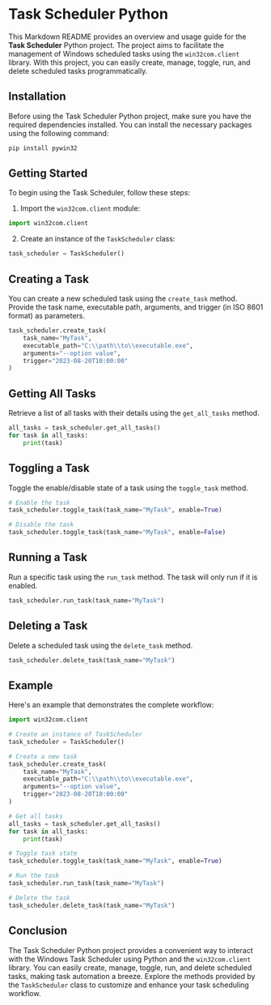 # Task Scheduler Python

This Markdown README provides an overview and usage guide for the **Task Scheduler** Python project. The project aims to facilitate the management of Windows scheduled tasks using the `win32com.client` library. With this project, you can easily create, manage, toggle, run, and delete scheduled tasks programmatically.

## Installation

Before using the Task Scheduler Python project, make sure you have the required dependencies installed. You can install the necessary packages using the following command:

```bash
pip install pywin32
```

## Getting Started

To begin using the Task Scheduler, follow these steps:

1. Import the `win32com.client` module:

```python
import win32com.client
```

2. Create an instance of the `TaskScheduler` class:

```python
task_scheduler = TaskScheduler()
```

## Creating a Task

You can create a new scheduled task using the `create_task` method. Provide the task name, executable path, arguments, and trigger (in ISO 8601 format) as parameters.

```python
task_scheduler.create_task(
    task_name="MyTask",
    executable_path="C:\\path\\to\\executable.exe",
    arguments="--option value",
    trigger="2023-08-20T10:00:00"
)
```

## Getting All Tasks

Retrieve a list of all tasks with their details using the `get_all_tasks` method.

```python
all_tasks = task_scheduler.get_all_tasks()
for task in all_tasks:
    print(task)
```

## Toggling a Task

Toggle the enable/disable state of a task using the `toggle_task` method.

```python
# Enable the task
task_scheduler.toggle_task(task_name="MyTask", enable=True)

# Disable the task
task_scheduler.toggle_task(task_name="MyTask", enable=False)
```

## Running a Task

Run a specific task using the `run_task` method. The task will only run if it is enabled.

```python
task_scheduler.run_task(task_name="MyTask")
```

## Deleting a Task

Delete a scheduled task using the `delete_task` method.

```python
task_scheduler.delete_task(task_name="MyTask")
```

## Example

Here's an example that demonstrates the complete workflow:

```python
import win32com.client

# Create an instance of TaskScheduler
task_scheduler = TaskScheduler()

# Create a new task
task_scheduler.create_task(
    task_name="MyTask",
    executable_path="C:\\path\\to\\executable.exe",
    arguments="--option value",
    trigger="2023-08-20T10:00:00"
)

# Get all tasks
all_tasks = task_scheduler.get_all_tasks()
for task in all_tasks:
    print(task)

# Toggle task state
task_scheduler.toggle_task(task_name="MyTask", enable=True)

# Run the task
task_scheduler.run_task(task_name="MyTask")

# Delete the task
task_scheduler.delete_task(task_name="MyTask")
```

## Conclusion

The Task Scheduler Python project provides a convenient way to interact with the Windows Task Scheduler using Python and the `win32com.client` library. You can easily create, manage, toggle, run, and delete scheduled tasks, making task automation a breeze. Explore the methods provided by the `TaskScheduler` class to customize and enhance your task scheduling workflow.
